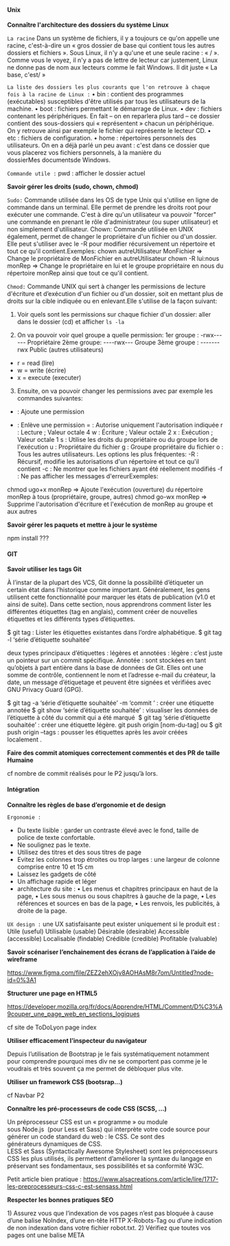 #### Unix ####

**Connaître l'architecture des dossiers du système Linux**


`La racine`
Dans un système de fichiers, il y a toujours ce qu'on appelle une racine, c'est-à-dire un « gros dossier de base qui contient tous les autres dossiers et fichiers ».
Sous Linux, il n'y a qu'une et une seule racine : « / ». Comme vous le voyez, il n'y a pas de lettre de lecteur car justement, Linux ne donne pas de nom aux lecteurs comme le fait Windows. Il dit juste « La base, c'est/ »

`La liste des dossiers les plus courants que l'on retrouve à chaque fois à la racine de Linux :`
    • bin : contient des programmes (exécutables) susceptibles d'être utilisés par tous les utilisateurs de la machine.
    • boot : fichiers permettant le démarrage de Linux.
    • dev : fichiers contenant les périphériques. En fait – on en reparlera plus tard – ce dossier contient des sous-dossiers qui « représentent » chacun un périphérique. On y retrouve ainsi par exemple le fichier qui représente le lecteur CD.
    • etc : fichiers de configuration.
    • home : répertoires personnels des utilisateurs. On en a déjà parlé un peu avant : c'est dans ce dossier que vous placerez vos fichiers personnels, à la manière du dossierMes documentsde Windows.

`Commande utile :`
pwd : afficher le dossier actuel

**Savoir gérer les droits (sudo, chown, chmod)**

`Sudo:`
Commande utilisée dans les OS de type Unix qui s'utilise en ligne de commande dans un terminal. Elle permet de prendre les droits root pour exécuter une commande. C'est à dire qu'un utilisateur va pouvoir "forcer" une commande en prenant le rôle d'administrateur (ou super utilisateur) et non simplement d'utilisateur.
Chown:
Commande utilisée en UNIX également, permet de changer le propriétaire d'un fichier ou d'un dossier. Elle peut s'utiliser avec le -R pour modifier récursivement un répertoire et tout ce qu'il contient.Exemples:
chown autreUtilisateur MonFichier => Change le propriétaire de MonFichier en autreUtilisateur
chown -R lui:nous monRep => Change le propriétaire en lui et le groupe propriétaire en nous du répertoire monRep ainsi que tout ce qu'il contient. 

`Chmod:`
Commande UNIX qui sert à changer les permissions de lecture d'écriture et d’exécution d'un fichier ou d'un dossier, soit en mettant plus de droits sur la cible indiquée ou en enlevant.Elle s'utilise de la façon suivant:

1. Voir quels sont les permissions sur chaque fichier d'un dossier: 
aller dans le dossier (cd) et afficher ```ls -la```

2. On va pouvoir voir quel groupe a quelle permission:
1er groupe : -rwx------ Propriétaire
2ème groupe: ----rwx--- Groupe
3ème groupe : -------rwx Public (autres utilisateurs)
- r = read (lire)
- w = write (écrire)
- x = execute (executer)

3. Ensuite, on va pouvoir changer les permissions avec par exemple les commandes suivantes:
+ : Ajoute une permission
- : Enlève une permission
= : Autorise uniquement l'autorisation indiquée
r : Lecture ; Valeur octale 4
w : Écriture ; Valeur octale 2
x : Exécution ; Valeur octale 1
s : Utilise les droits du propriétaire ou du groupe lors de l'exécution
u : Propriétaire du fichier
g : Groupe propriétaire du fichier
o : Tous les autres utilisateurs.
Les options les plus fréquentes:
-R : Récursif, modifie les autorisations d'un répertoire et tout ce qu'il contient
-c : Ne montrer que les fichiers ayant été réellement modifiés
-f : Ne pas afficher les messages d'erreurExemples:

chmod ugo+x monRep => Ajoute l'exécution (ouverture) du répertoire monRep à tous (propriétaire, groupe, autres)
chmod go-wx monRep => Supprime l'autorisation d'écriture et l'exécution de monRep au groupe et aux autres



**Savoir gérer les paquets et mettre à jour le système**

npm install ???

#### GIT ###

**Savoir utiliser les tags Git**

À l’instar de la plupart des VCS, Git donne la possibilité d’étiqueter un certain état dans l’historique comme important. Généralement, les gens utilisent cette fonctionnalité pour marquer les états de publication (v1.0 et ainsi de suite). Dans cette section, nous apprendrons comment lister les différentes étiquettes (tag en anglais), comment créer de nouvelles étiquettes et les différents types d’étiquettes.

$ git tag : Lister les étiquettes existantes dans l’ordre alphabétique.
$ git tag -l ‘série d’étiquette souhaitée’

deux types principaux d’étiquettes : légères et annotées :
légère : c’est juste un pointeur sur un commit spécifique.
Annotée : sont stockées en tant qu’objets à part entière dans la base de données de Git. Elles ont une somme de contrôle, contiennent le nom et l’adresse e-mail du créateur, la date, un message d’étiquetage et peuvent être signées et vérifiées avec GNU Privacy Guard (GPG).

$ git tag -a ‘série d’étiquette souhaitée’ -m ‘commit ‘ : créer une étiquette annotée
$ git show ‘série d’étiquette souhaitée’ : visualiser les données de l’étiquette à côté du commit qui a été marqué 
$ git tag ‘série d’étiquette souhaitée’ : créer une étiquette légère.
git push origin [nom-du-tag] ou $ git push origin –tags : pousser les étiquettes après les avoir créées localement .

**Faire des commit atomiques correctement commentés et des PR de taille Humaine**

cf nombre de commit réalisés pour le P2 jusqu’à lors.

#### Intégration ####

**Connaître les règles de base d’ergonomie et de design**

`Ergonomie :`
- Du texte lisible : garder un contraste élevé avec le fond, taille de police de texte confortable.
- Ne soulignez pas le texte.
- Utilisez des titres et des sous titres de page
- Evitez les colonnes trop étroites ou trop larges : une largeur de colonne comprise entre 10 et 15 cm
- Laissez les gadgets de côté
- Un affichage rapide et léger
- architecture du site :
    • Les menus et chapitres principaux en haut de la page,
    • Les sous menus ou sous chapitres à gauche de la page,
    • Les références et sources en bas de la page,
    • Les renvois, les publicités, à droite de la page.

`UX design :`
une UX satisfaisante peut exister uniquement si le produit est :
Utile (useful)
Utilisable (usable)
Désirable (desirable)
Accessible (accessible)
Localisable (findable)
Crédible (credible)
Profitable (valuable)

**Savoir scénariser l’enchainement des écrans de l’application à l’aide de wireframe**

https://www.figma.com/file/ZEZ2ehXOjv8AOHAsM8r7om/Untitled?node-id=0%3A1

**Structurer une page en HTML5**

https://developer.mozilla.org/fr/docs/Apprendre/HTML/Comment/D%C3%A9couper_une_page_web_en_sections_logiques

cf site de ToDoLyon page index 

**Utiliser efficacement l’inspecteur du navigateur**

Depuis l’utilisation de Bootstrap je le fais systématiquement notamment pour comprendre pourquoi mes div ne se comportent pas comme je le voudrais et très souvent ça me permet de débloquer plus vite.

**Utiliser un framework CSS (bootsrap…)**

cf Navbar P2


**Connaître les pré-processeurs de code CSS (SCSS, …)**

Un préprocesseur CSS est un « programme » ou module sous Node.js  (pour Less et Sass) qui interprète votre code source pour générer un code standard du web : le CSS. Ce sont des générateurs dynamiques de CSS.
LESS et Sass (Syntactically Awesome Stylesheet) sont les préprocesseurs CSS les plus utilisés, ils permettent d’améliorer la syntaxe du langage en préservant ses fondamentaux, ses possibilités et sa conformité W3C.

Petit article bien pratique : https://www.alsacreations.com/article/lire/1717-les-preprocesseurs-css-c-est-sensass.html


**Respecter les bonnes pratiques SEO**

1) Assurez vous que l‘indexation de vos pages n’est pas bloquée à cause d’une balise NoIndex, d’une en-tête HTTP X-Robots-Tag ou d’une indication de non indexation dans votre fichier robot.txt.
2) Vérifiez que toutes vos pages ont une balise META <title> qui ne dépasse pas 65 caractères idéalement.
3) Rédigez des balises META <description> entre 70 et 320 caractères qui donnent envie aux internautes de cliquer.
4) Vos URLs doivent être compréhensibles par un humain, et idéalement ne dépassent pas 115 caractères.
Votre contenu à proprement dit
5) Rédigez des contenus de plus de 500 mots, voire encore plus longs si vous le pouvez (la longueur du texte compte pour votre référencement).
6) Utilisez les mots justes et un vocabulaire riche dans vos contenus pour maximiser votre impact SEO (aidez vous d’un outil).
7) Utilisez des images dans vos contenus, en prenant soin de renseigner les balises <alt> et <title> de vos visuels.
8) Prenez soins de garder la taille de vos images la plus légère possible pour ne pas impacter défavorablement votre temps de chargement.
9) « Stratégisez » votre maillage interne en utilisant un outil comme Google Search Console.
Soigner la structuration HTML
10) Structurez votre contenu avec des titres H1 – H6.
11) Si vous avez un contenu qui se lit sur plusieurs pages, utilisez les balises de pagination rel= »next » et rel= »prev ».
12) Si votre contenu s’y prête, n’oubliez pas d’ajouter toutes les micro-données possibles  (voir schema.org).
13) Votre contenu texte doit idéalement représenter plus de 10% de votre code HTML.
14) N’utilisez pas de liens ou de textes cachés (par exemple un texte blanc sur fond blanc) au risque que Google considère la manœuvre comme une tentative malhonnête pour essayer d’influencer votre classement dans les moteurs de recherche.
L’expérience utilisateur a aussi un impact SEO
15) Assurez-vous que votre site est compatible avec les appareils mobiles et évitez les erreurs UX basiques d’un site mobile.
16) Assurez vous de garder une page légère, pour favoriser un temps de chargement rapide.
17) Corrigez toutes les erreurs d’exploitation, et faites la chasse aux pages 404.
18) Déliez tous les liens cassés qui peuvent être présents sur votre site.
19) Ajoutez une Favicon à votre site, qui apparaisse sur tous les navigateurs.
20) Ne pensez pas qu’aux moteurs de recherche et cherchez à développer une vraie marque sur la toile pour gagner la bataille du « préférencement ».
Les éléments techniques SEO à prendre en compte
21) Assurez-vous d’avoir un sitemap XML
22) Évitez le duplicate content « bête » à cause des deux variantes de votre site, avec ou sans les « www » (par exemple, http://www.monsite.com et http://monsite.com). Utilisez une balise <canonical> pour déclarer quelle variante vous voulez voir dans les résultats de recherche.
23) Eviter que les éventuels paramètres de vos URLs (ex: quand vous filtrez un catalogue produit) génèrent du duplicate content, ou cannibalisent le SEO d’autres pages.
24) De manière générale, évitez les techniques de cloaking (servir un contenu différent aux moteurs de recherche et aux utilisateurs)
25) Passez au protocole HTTPs (tout en évitant ses pièges SEO)


**Connaître les différents métiers du développement web (ESN, agence web, freelance…)**

`ESN :`
Entreprise de Services du Numérique. Elle commercialise, auprès de ses partenaires, ses services numériques et son savoir-faire.  C’est un prestataire de service.

`Agence web :`
L'agence web est une agence de communication spécialisée dans la communication interactive à travers essentiellement la création de sites web.
L'essentiel des missions d'une agence web a trait à la création de sites web et aux phases de conseils et d'animation marketing qui peuvent y être liées. Elles nécessitent donc des compétences marketing et techniques.

`Freelance :`
Un freelance web est un travailleur indépendant travaillant dans le secteur Internet. Enregistré en tant qu’auto-entrepreneur ou comme entreprise individuelle, le freelance web réalise des prestations diverses pour le compte de clients.

#### Javascript ####

**ES6+ (fléchés, destructuring, spread operator, rest parameters...)**

https://codepen.io/anais_huoch/pen/oNjXZZG?editors=1111

**Maitrise du DOM**

`2 vidéos tutos bien expliqués :`
https://www.youtube.com/watch?v=0-bBV_S-fgY
https://www.youtube.com/watch?v=u81D-Cw7JY4

`Exercices :`
https://codepen.io/anais_huoch/pen/LYpZqoz

#### React ####

**Savoir interpréter un message d’erreur**

Quand je ne le comprends pas je vais sur internet. Ça va mieux depuis le P2 ou j’en ai eu beaucoup.


**Utiliser un débogueur (chrome react tool)**

npm start ???
